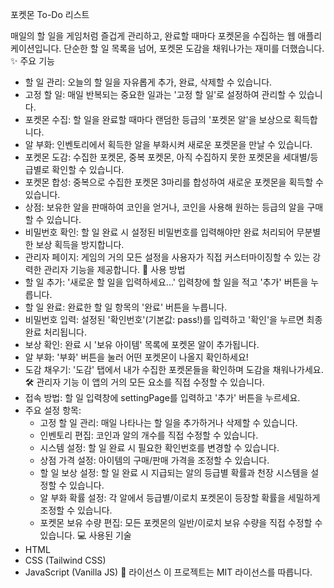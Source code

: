 포켓몬 To-Do 리스트

매일의 할 일을 게임처럼 즐겁게 관리하고, 완료할 때마다 포켓몬을 수집하는 웹 애플리케이션입니다. 단순한 할 일 목록을 넘어, 포켓몬 도감을 채워나가는 재미를 더했습니다.
✨ 주요 기능
 * 할 일 관리: 오늘의 할 일을 자유롭게 추가, 완료, 삭제할 수 있습니다.
 * 고정 할 일: 매일 반복되는 중요한 일과는 '고정 할 일'로 설정하여 관리할 수 있습니다.
 * 포켓몬 수집: 할 일을 완료할 때마다 랜덤한 등급의 '포켓몬 알'을 보상으로 획득합니다.
 * 알 부화: 인벤토리에서 획득한 알을 부화시켜 새로운 포켓몬을 만날 수 있습니다.
 * 포켓몬 도감: 수집한 포켓몬, 중복 포켓몬, 아직 수집하지 못한 포켓몬을 세대별/등급별로 확인할 수 있습니다.
 * 포켓몬 합성: 중복으로 수집한 포켓몬 3마리를 합성하여 새로운 포켓몬을 획득할 수 있습니다.
 * 상점: 보유한 알을 판매하여 코인을 얻거나, 코인을 사용해 원하는 등급의 알을 구매할 수 있습니다.
 * 비밀번호 확인: 할 일 완료 시 설정된 비밀번호를 입력해야만 완료 처리되어 무분별한 보상 획득을 방지합니다.
 * 관리자 페이지: 게임의 거의 모든 설정을 사용자가 직접 커스터마이징할 수 있는 강력한 관리자 기능을 제공합니다.
🚀 사용 방법
 * 할 일 추가: '새로운 할 일을 입력하세요...' 입력창에 할 일을 적고 '추가' 버튼을 누릅니다.
 * 할 일 완료: 완료한 할 일 항목의 '완료' 버튼을 누릅니다.
 * 비밀번호 입력: 설정된 '확인번호'(기본값: pass!)를 입력하고 '확인'을 누르면 최종 완료 처리됩니다.
 * 보상 확인: 완료 시 '보유 아이템' 목록에 포켓몬 알이 추가됩니다.
 * 알 부화: '부화' 버튼을 눌러 어떤 포켓몬이 나올지 확인하세요!
 * 도감 채우기: '도감' 탭에서 내가 수집한 포켓몬들을 확인하며 도감을 채워나가세요.
🛠️ 관리자 기능
이 앱의 거의 모든 요소를 직접 수정할 수 있습니다.
 * 접속 방법: 할 일 입력창에 settingPage를 입력하고 '추가' 버튼을 누르세요.
 * 주요 설정 항목:
   * 고정 할 일 관리: 매일 나타나는 할 일을 추가하거나 삭제할 수 있습니다.
   * 인벤토리 편집: 코인과 알의 개수를 직접 수정할 수 있습니다.
   * 시스템 설정: 할 일 완료 시 필요한 확인번호를 변경할 수 있습니다.
   * 상점 가격 설정: 아이템의 구매/판매 가격을 조정할 수 있습니다.
   * 할 일 보상 설정: 할 일 완료 시 지급되는 알의 등급별 확률과 천장 시스템을 설정할 수 있습니다.
   * 알 부화 확률 설정: 각 알에서 등급별/이로치 포켓몬이 등장할 확률을 세밀하게 조정할 수 있습니다.
   * 포켓몬 보유 수량 편집: 모든 포켓몬의 일반/이로치 보유 수량을 직접 수정할 수 있습니다.
💻 사용된 기술
 * HTML
 * CSS (Tailwind CSS)
 * JavaScript (Vanilla JS)
📝 라이선스
이 프로젝트는 MIT 라이선스를 따릅니다.
